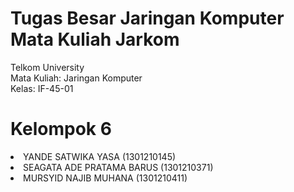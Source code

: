 <h1>Tugas Besar Jaringan Komputer Mata Kuliah Jarkom</h1>
Telkom University<br>
Mata Kuliah: Jaringan Komputer<br>
Kelas: IF-45-01<br>

<h1>Kelompok 6</h1>
<li>YANDE SATWIKA YASA (1301210145)
<li>SEAGATA ADE PRATAMA BARUS (1301210371)
<li>MURSYID NAJIB MUHANA (1301210411)

